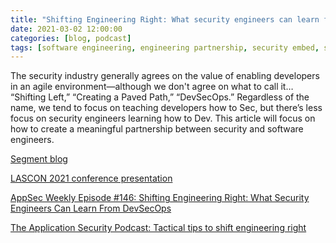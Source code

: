 ```yaml
---
title: "Shifting Engineering Right: What security engineers can learn from DevSecOps"
date: 2021-03-02 12:00:00
categories: [blog, podcast]
tags: [software engineering, engineering partnership, security embed, segment blog]
---
```


The security industry generally agrees on the value of enabling developers in an agile environment—although we don't agree on what to call it… “Shifting Left,” “Creating a Paved Path,” “DevSecOps.” Regardless of the name, we tend to focus on teaching developers how to Sec, but there’s less focus on security engineers learning how to Dev. This article will focus on how to create a meaningful partnership between security and software engineers.

[Segment blog](https://segment.com/blog/shifting-engineering-right/)

[LASCON 2021 conference presentation](https://www.youtube.com/watch?v=R-hs5jnmeoE)

[AppSec Weekly Episode #146: Shifting Engineering Right: What Security Engineers Can Learn From DevSecOps](https://securityweekly.com/shows/shifting-right-what-security-engineers-can-learn-from-devsecops-leif-dreizler-asw-146/)

[The Application Security Podcast: Tactical tips to shift engineering right](https://www.youtube.com/watch?v=a_JfPsYbkxg&t=1s)
